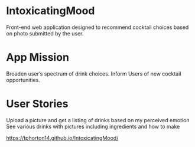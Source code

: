 # IntoxicatingMood
Front-end web application designed to recommend cocktail choices based on photo submitted by the user.

# App Mission
Broaden user’s spectrum of drink choices.
Inform Users of new cocktail opportunities.

# User Stories
Upload a picture and get a listing of drinks based on my perceived emotion
See various drinks with pictures including ingredients and how to make

https://tphorton14.github.io/IntoxicatingMood/
